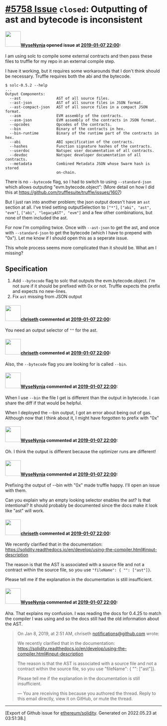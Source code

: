# [\#5758 Issue](https://github.com/ethereum/solidity/issues/5758) `closed`: Outputting of ast and bytecode is inconsistent

#### <img src="https://avatars.githubusercontent.com/u/624221?v=4" width="50">[WyseNynja](https://github.com/WyseNynja) opened issue at [2019-01-07 22:00](https://github.com/ethereum/solidity/issues/5758):

I am using solc to compile some external contracts and then pass these files to truffle for my repo in an external compile step.

I have it working, but it requires some workarounds that I don't think should be necessary. Truffle requires both the abi and the bytecode.

```
$ solc-0.5.2 --help
...
Output Components:
  --ast                AST of all source files.
  --ast-json           AST of all source files in JSON format.
  --ast-compact-json   AST of all source files in a compact JSON format.
  --asm                EVM assembly of the contracts.
  --asm-json           EVM assembly of the contracts in JSON format.
  --opcodes            Opcodes of the contracts.
  --bin                Binary of the contracts in hex.
  --bin-runtime        Binary of the runtime part of the contracts in hex.
  --abi                ABI specification of the contracts.
  --hashes             Function signature hashes of the contracts.
  --userdoc            Natspec user documentation of all contracts.
  --devdoc             Natspec developer documentation of all contracts.
  --metadata           Combined Metadata JSON whose Swarm hash is stored 
                       on-chain.
```

There is no `--bytecode` flag, so I had to switch to using `--standard-json` which allows outputing "evm.bytecode.object": (More detail on how I did this at https://github.com/trufflesuite/truffle/issues/1607)

But I just ran into another problem; the json output doesn't have an `ast` section at all. I've tried setting outputSelection to `["*"]`, `["abi", "ast", "evm"]`, `["abi", "legacyAST", "evm"]` and a few other combinations, but none of them included the ast.

For now I'm compiling twice. Once with `--ast-json` to get the ast, and once with `--standard-json` to get the bytecode (which I have to prepend with "0x"). Let me know if I should open this as a seperate issue.

This whole process seems more complicated than it should be. What am I missing?

## Specification

1. Add `--bytecode` flag to solc that outputs the evm.bytecode.object. I'm not sure if it should be prefixed with 0x or not. Truffle expects the prefix and expects no new-lines.
2. Fix `ast` missing from JSON output

#### <img src="https://avatars.githubusercontent.com/u/9073706?v=4" width="50">[chriseth](https://github.com/chriseth) commented at [2019-01-07 22:00](https://github.com/ethereum/solidity/issues/5758#issuecomment-452116450):

You need an output selector of `""` for the ast.

#### <img src="https://avatars.githubusercontent.com/u/9073706?v=4" width="50">[chriseth](https://github.com/chriseth) commented at [2019-01-07 22:00](https://github.com/ethereum/solidity/issues/5758#issuecomment-452116600):

Also, the ``--bytecode`` flag you are looking for is called ``--bin``.

#### <img src="https://avatars.githubusercontent.com/u/624221?v=4" width="50">[WyseNynja](https://github.com/WyseNynja) commented at [2019-01-07 22:00](https://github.com/ethereum/solidity/issues/5758#issuecomment-452151828):

When I use `--bin` the file I get is different than the output in bytecode. I can share the diff if that would be helpful.

When I deployed the --bin output, I got an error about being out of gas. Although now that I think about it, I might have forgotten to prefix with "0x"

#### <img src="https://avatars.githubusercontent.com/u/624221?v=4" width="50">[WyseNynja](https://github.com/WyseNynja) commented at [2019-01-07 22:00](https://github.com/ethereum/solidity/issues/5758#issuecomment-452153355):

Oh. I think the output is different because the optimizer runs are different!

#### <img src="https://avatars.githubusercontent.com/u/624221?v=4" width="50">[WyseNynja](https://github.com/WyseNynja) commented at [2019-01-07 22:00](https://github.com/ethereum/solidity/issues/5758#issuecomment-452157278):

Prefixing the output of --bin with "0x" made truffle happy. I'll open an issue with them.

Can you explain why an empty looking selector enables the ast? Is that intentional? It should probably be documented since the docs make it look like "ast" will work.

#### <img src="https://avatars.githubusercontent.com/u/9073706?v=4" width="50">[chriseth](https://github.com/chriseth) commented at [2019-01-07 22:00](https://github.com/ethereum/solidity/issues/5758#issuecomment-452256828):

We recently clarified that in the documentation: https://solidity.readthedocs.io/en/develop/using-the-compiler.html#input-description

The reason is that the AST is associated with a source file and not a contract within the source file, so you use `"fileName": { "": ["ast"]}`.

Please tell me if the explanation in the documentation is still insufficient.

#### <img src="https://avatars.githubusercontent.com/u/624221?v=4" width="50">[WyseNynja](https://github.com/WyseNynja) commented at [2019-01-07 22:00](https://github.com/ethereum/solidity/issues/5758#issuecomment-452371369):

Aha. That explains my confusion. I was reading the docs for 0.4.25 to match the compiler I was using and so the docs still had the old information about the AST. 


> On Jan 8, 2019, at 2:51 AM, chriseth <notifications@github.com> wrote:
> 
> We recently clarified that in the documentation: https://solidity.readthedocs.io/en/develop/using-the-compiler.html#input-description
> 
> The reason is that the AST is associated with a source file and not a contract within the source file, so you use "fileName": { "": ["ast"]}.
> 
> Please tell me if the explanation in the documentation is still insufficient.
> 
> —
> You are receiving this because you authored the thread.
> Reply to this email directly, view it on GitHub, or mute the thread.


-------------------------------------------------------------------------------



[Export of Github issue for [ethereum/solidity](https://github.com/ethereum/solidity). Generated on 2022.05.23 at 03:51:38.]

